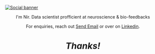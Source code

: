 <!--
**nircafri/nircafri** is a ✨ _special_ ✨ repository because its `README.md` (this file) appears on your GitHub profile.

Here are some ideas to get you started:

- 🔭 I’m currently working on ...
- 🌱 I’m currently learning ...
- 👯 I’m looking to collaborate on ...
- 🤔 I’m looking for help with ...
- 💬 Ask me about ...
- 📫 How to reach me: ...
- 😄 Pronouns: ...
- ⚡ Fun fact: ...
-->
[![Social banner](https://github.com/nircaf/nircaf/blob/main/Banner_neural_net.gif)](https://nircaf.com)
<p align='center'>
I'm Nir.
Data scientist profficient at neuroscience & bio-feedbacks
</p>
<p align='center'>For enquiries, reach out <a href = "mailto: nircaf@gmail.com">Send Email</a> 
  or over on <a href="https://www.linkedin.com/in/nircaf/">Linkedin</a>.</p>

<h1 align='center'><i>Thanks!</i></h1>
